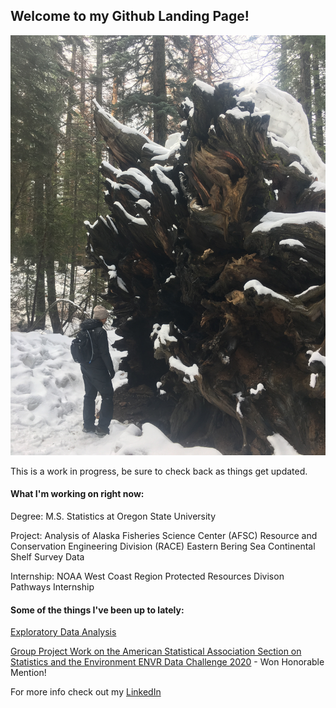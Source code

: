 ## Welcome to my Github Landing Page!

![Yosemite NP in the Winter](images/tree.jpg)

This is a work in progress, be sure to check back as things get updated.

#### What I'm working on right now: 

Degree: M.S. Statistics at Oregon State University

Project: Analysis of Alaska Fisheries Science Center (AFSC) Resource and Conservation Engineering Division (RACE) Eastern Bering Sea Continental Shelf Survey Data

Internship: NOAA West Coast Region Protected Resources Divison Pathways Internship


#### Some of the things I've been up to lately:

[Exploratory Data Analysis](https://erickabsmith.shinyapps.io/catch-data/)

[Group Project Work on the American Statistical Association Section on Statistics and the Environment ENVR Data Challenge 2020](https://jimmylovestea.shinyapps.io/datadash/) - Won Honorable Mention!

For more info check out my [LinkedIn](www.linkedin.com/in/erickabsmith)
